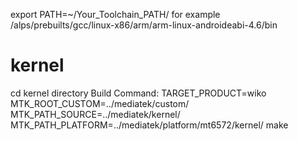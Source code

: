 export PATH=~/Your_Toolchain_PATH/
for example /alps/prebuilts/gcc/linux-x86/arm/arm-linux-androideabi-4.6/bin

kernel
======
cd kernel directory
Build Command:
TARGET_PRODUCT=wiko MTK_ROOT_CUSTOM=../mediatek/custom/ MTK_PATH_SOURCE=../mediatek/kernel/ MTK_PATH_PLATFORM=../mediatek/platform/mt6572/kernel/ make
